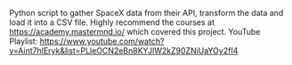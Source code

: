 Python script to gather SpaceX data from their API, transform the data and load it into a CSV file. 
Highly recommend the courses at https://academy.mastermnd.io/ which covered this project.
YouTube Playlist: https://www.youtube.com/watch?v=Aint7hlEryk&list=PLleOCN2eBn8KYJlW2kZ90ZNiUaYOy2fI4
